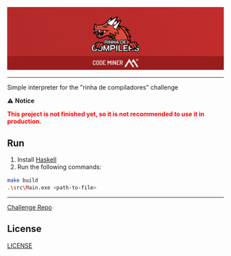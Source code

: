 <div align="center">
  <a href="https://github.com/aripiprazole/rinha-de-compiler" alt="Link para o repositório da Rinha de Compiladores" target="_blank">
    <img src="https://raw.githubusercontent.com/aripiprazole/rinha-de-compiler/main/img/banner.png" alt="Logo da Rinha de Compilers">
  </a>
</div>

---

Simple interpreter for the "rinha de compiladores" challenge

⚠️ **Notice**

**<span style="color:red">This project is not finished yet, so it is not recommended to use it in production.</span>**

## Run

1. Install [Haskell](https://www.haskell.org/)
1. Run the following commands:
```bash
make build
.\src\Main.exe <path-to-file>
```
---

[Challenge Repo](https://github.com/aripiprazole/rinha-de-compiler)

## License

[LICENSE](LICENSE)